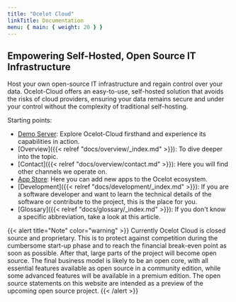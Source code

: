 ```yaml
---
title: "Ocelot Cloud"
linkTitle: Documentation
menu: { main: { weight: 20 } }
---
```


## Empowering Self-Hosted, Open Source IT Infrastructure

Host your own open-source IT infrastructure and regain control over your data. Ocelot-Cloud offers an easy-to-use, self-hosted solution that avoids the risks of cloud providers, ensuring your data remains secure and under your control without the complexity of traditional self-hosting.

Starting points:
* <a href="https://demo.ocelot-cloud.org/" target="_blank" rel="noopener noreferrer">Demo Server</a>: Explore Ocelot-Cloud firsthand and experience its capabilities in action. 
* [Overview]({{< relref "docs/overview/_index.md" >}}): To dive deeper into the topic. 
* [Contact]({{< relref "docs/overview/contact.md" >}}): Here you will find other channels we operate on. 
* <a href="https://store.ocelot-cloud.org" target="_blank" rel="noopener noreferrer">App Store</a>: Here you can add new apps to the Ocelot ecosystem. 
* [Development]({{< relref "docs/development/_index.md" >}}): If you are a software developer and want to learn the technical details of the software or contribute to the project, this is the place for you.
* [Glossary]({{< relref "docs/glossary/_index.md" >}}): If you don't know a specific abbreviation, take a look at this article.

{{< alert title="Note" color="warning" >}}
Currently Ocelot Cloud is closed source and proprietary. This is to protect against competition during the cumbersome start-up phase and to reach the financial break-even point as soon as possible. After that, large parts of the project will become open source. The final business model is likely to be an open core, with all essential features available as open source in a community edition, while some advanced features will be available in a premium edition. The open source statements on this website are intended as a preview of the upcoming open source project.
{{< /alert >}}